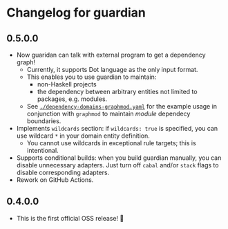 # Changelog for guardian

## 0.5.0.0

- Now guaridan can talk with external program to get a dependency graph!
  + Currently, it supports Dot language as the only input format.
  + This enables you to use guardian to maintain:
    - non-Haskell projects
    - the dependency between arbitrary entities not limited to packages, e.g. modules.
  + See [`./dependency-domains-graphmod.yaml`](./dependency-domains-graphmod.yaml) for the example usage in conjunction with `graphmod` to maintain _module_ dependecy boundaries.
- Implements `wildcards` section: if `wildcards: true` is specified, you can use wildcard `*` in your domain entity definition.
  + You cannot use wildcards in exceptional rule targets; this is intentional.
- Supports conditional builds: when you build guardian manually, you can disable unnecessary adapters.
  Just turn off `cabal` and/or `stack` flags to disable corresponding adapters.
- Rework on GitHub Actions.

## 0.4.0.0

- This is the first official OSS release! :tada:
